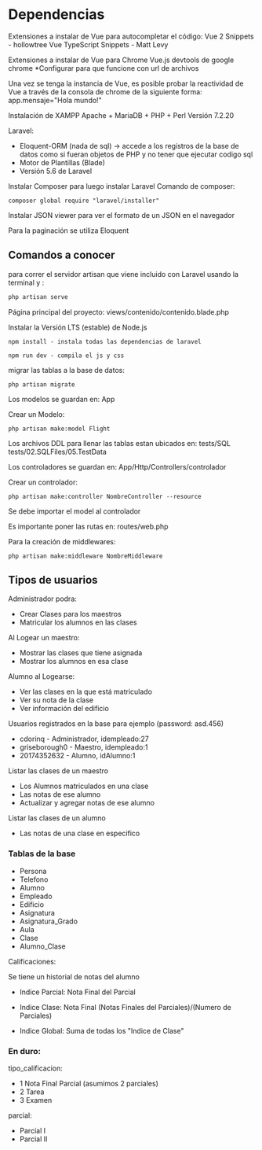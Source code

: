 # Dependencias

Extensiones a instalar de Vue para autocompletar el código:
Vue 2 Snippets - hollowtree
Vue TypeScript Snippets - Matt Levy


Extensiones a instalar de Vue para Chrome
Vue.js devtools de google chrome
*Configurar para que funcione con url de archivos


Una vez se tenga la instancia de Vue, es posible probar la reactividad de Vue
a través de la consola de chrome de la siguiente forma:
app.mensaje="Hola mundo!"


Instalación de XAMPP Apache + MariaDB + PHP + Perl
Versión 7.2.20


Laravel:
- Eloquent-ORM (nada de sql) -> accede a los registros de la base de datos como si fueran 
objetos de PHP y no tener que ejecutar codigo sql
- Motor de Plantillas (Blade)
- Versión 5.6 de Laravel


Instalar Composer para luego instalar Laravel
Comando de composer:
```
composer global require "laravel/installer"
```

Instalar JSON viewer para ver el formato de un JSON en el navegador


Para la paginación se utiliza Eloquent

## Comandos a conocer

para correr el servidor artisan que viene incluido con Laravel usando la terminal y :
```bash
php artisan serve
```

Página principal del proyecto:
views/contenido/contenido.blade.php


Instalar la Versión LTS (estable) de Node.js
```
npm install - instala todas las dependencias de laravel
```
```
npm run dev - compila el js y css
```

migrar las tablas a la base de datos:
```
php artisan migrate
```

Los modelos se guardan en: App


Crear un Modelo:
```
php artisan make:model Flight
```

Los archivos DDL para llenar las tablas estan ubicados en: tests/SQL tests/02.SQLFiles/05.TestData


Los controladores se guardan en: App/Http/Controllers/controlador


Crear un controlador:
```
php artisan make:controller NombreController --resource
```

Se debe importar el model al controlador


Es importante poner las rutas en:
routes/web.php


Para la creación de middlewares:
```
php artisan make:middleware NombreMiddleware
```

## Tipos de usuarios
Administrador podra:
  * Crear Clases para los maestros
  * Matricular los alumnos en las clases


Al Logear un maestro:
  * Mostrar las clases que tiene asignada
  * Mostrar los alumnos en esa clase


Alumno al Logearse:
  * Ver las clases en la que está matriculado
  * Ver su nota de la clase
  * Ver información del edificio


Usuarios registrados en la base para ejemplo (password: asd.456)
  * cdorinq - Administrador, idempleado:27
  * griseborough0 - Maestro, idempleado:1
  * 20174352632 - Alumno, idAlumno:1
  

Listar las clases de un maestro
  * Los Alumnos matriculados en una clase
  * Las notas de ese alumno
  * Actualizar y agregar notas de ese alumno


Listar las clases de un alumno
  * Las notas de una clase en especifico


### Tablas de la base
* Persona
* Telefono
* Alumno
* Empleado
* Edificio
* Asignatura
* Asignatura_Grado
* Aula
* Clase
* Alumno_Clase


Calificaciones:


Se tiene un historial de notas del alumno 

* Indice Parcial: Nota Final del Parcial

* Indice Clase: Nota Final (Notas Finales del Parciales)/(Numero de Parciales)

* Indice Global: Suma de todas los "Indice de Clase"


### En duro:
tipo_calificacion:
* 1 Nota Final Parcial (asumimos 2 parciales)
* 2 Tarea
* 3 Examen


parcial: 
* Parcial I
* Parcial II